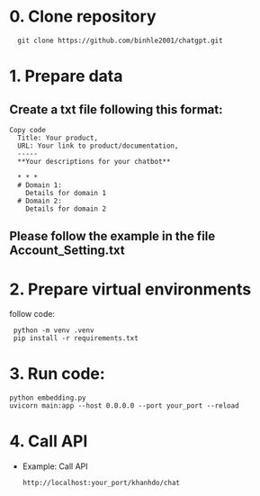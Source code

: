 # 0. Clone repository
```
  git clone https://github.com/binhle2001/chatgpt.git
```
# 1. Prepare data
## Create a txt file following this format:
```
Copy code
  Title: Your product,
  URL: Your link to product/documentation,
  -----
  **Your descriptions for your chatbot**
  
  * * *
  # Domain 1:
    Details for domain 1
  # Domain 2:
    Details for domain 2
```
## Please follow the example in the file Account_Setting.txt
# 2. Prepare virtual environments
follow code:
```
 python -m venv .venv
 pip install -r requirements.txt
```
# 3. Run code:
```
python embedding.py
uvicorn main:app --host 0.0.0.0 --port your_port --reload
```
# 4. Call API
- Example: Call API
  ```
  http://localhost:your_port/khanhdo/chat
  ```
